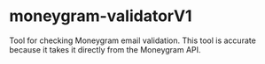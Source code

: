 # moneygram-validatorV1
Tool for checking Moneygram email validation. This tool is accurate because it takes it directly from                   the Moneygram API.
